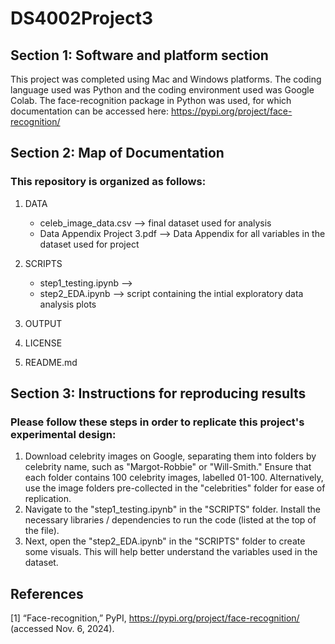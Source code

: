# DS4002Project3

## Section 1: Software and platform section

This project was completed using Mac and Windows platforms. The coding language used was Python and the coding environment used was Google Colab. The face-recognition package in Python was used, for which documentation can be accessed here: https://pypi.org/project/face-recognition/

## Section 2: Map of Documentation
### This repository is organized as follows:
1. DATA
    - celeb_image_data.csv --> final dataset used for analysis
    - Data Appendix Project 3.pdf --> Data Appendix for all variables in the dataset used for project
      
2. SCRIPTS
    - step1_testing.ipynb --> 
    - step2_EDA.ipynb --> script containing the intial exploratory data analysis plots

4. OUTPUT

      
5. LICENSE
6. README.md
  
## Section 3: Instructions for reproducing results

### Please follow these steps in order to replicate this project's experimental design:

1. Download celebrity images on Google, separating them into folders by celebrity name, such as "Margot-Robbie" or "Will-Smith." Ensure that each folder contains 100 celebrity images, labelled 01-100. Alternatively, use the image folders pre-collected in the "celebrities" folder for ease of replication.
2. Navigate to the "step1_testing.ipynb" in the "SCRIPTS" folder. Install the necessary libraries / dependencies to run the code (listed at the top of the file).
3. Next, open the "step2_EDA.ipynb" in the "SCRIPTS" folder to create some visuals. This will help better understand the variables used in the dataset.

## References
[1] “Face-recognition,” PyPI, https://pypi.org/project/face-recognition/ (accessed Nov. 6, 2024).   
